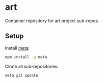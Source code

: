 # art

Container repository for art project sub-repos.

## Setup

Install [meta](https://github.com/mateodelnorte/meta):

```bash
npm install -g meta
```

Clone all sub-repositories:

```bash
meta git update
```
